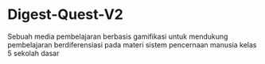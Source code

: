 # Digest-Quest-V2
Sebuah media pembelajaran berbasis gamifikasi untuk mendukung pembelajaran berdiferensiasi pada materi sistem pencernaan manusia kelas 5 sekolah dasar
